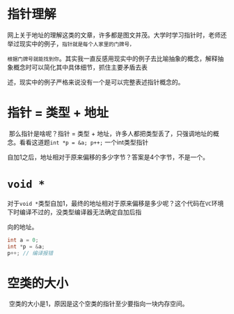 # 指针理解

​    网上关于地址的理解这类的文章，许多都是图文并茂。大学时学习指针时，老师还举过现实中的例子，`指针就是每个人家里的门牌号，`

`根据门牌号就能找到你`。其实我一直反感用现实中的例子去比喻抽象的概念，解释抽象概念时可以简化其中具体细节，抓住主要矛盾去表

述，现实中的例子严格来说没有一个是可以完整表述指针概念的。

# 指针 = 类型 + 地址

​    那么指针是啥呢？指针 = 类型 + 地址，许多人都把类型丢了，只强调地址的概念。看看这道题`int *p = &a; p++;` 一个int类型指针

自加1之后，地址相对于原来偏移的多少字节？答案是4个字节，不是一个。

# `void *`

​    对于`void *`类型自加1，最终的地址相对于原来偏移是多少呢？这个代码在`VC`环境下时编译不过的，没类型编译器无法确定自加后指

向的地址。

```c
int a = 0;
int *p = &a;
p++; // 编译报错
```

# 空类的大小

​    空类的大小是1，原因是这个空类的指针至少要指向一块内存空间。

​    
